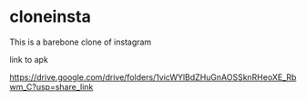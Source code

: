# cloneinsta
This is a barebone clone of instagram

link to apk 

https://drive.google.com/drive/folders/1vicWYlBdZHuGnAOSSknRHeoXE_Rbwm_C?usp=share_link


